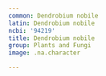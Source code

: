 ```yaml
---
common: Dendrobium nobile
latin: Dendrobium nobile
ncbi: '94219'
title: Dendrobium nobile
group: Plants and Fungi
image: .na.character

---
```

